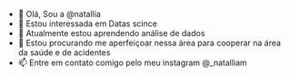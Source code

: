 - 👋 Olá, Sou a @natallia
- 👀 Estou interessada em Datas scince
- 🌱 Atualmente estou aprendendo análise de dados
- 💞️ Estou procurando me aperfeiçoar nessa área para cooperar na área da saúde e de acidentes
- 📫 Entre em contato comigo pelo meu instagram @_natalliam


<!---
natallia01/natallia01 is a ✨ special ✨ repository because its `README.md` (this file) appears on your GitHub profile.
You can click the Preview link to take a look at your changes.
--->
